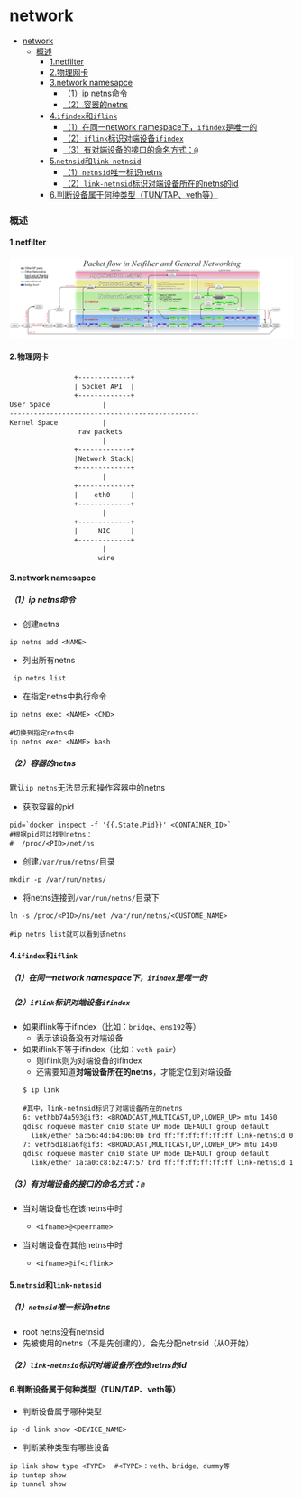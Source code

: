 # network

<!-- @import "[TOC]" {cmd="toc" depthFrom=1 depthTo=6 orderedList=false} -->
<!-- code_chunk_output -->

- [network](#network)
    - [概述](#概述)
      - [1.netfilter](#1netfilter)
      - [2.物理网卡](#2物理网卡)
      - [3.network namesapce](#3network-namesapce)
        - [（1）ip netns命令](#1ip-netns命令)
        - [（2）容器的netns](#2容器的netns)
      - [4.`ifindex`和`iflink`](#4ifindex和iflink)
        - [（1）在同一network namespace下，`ifindex`是唯一的](#1在同一network-namespace下ifindex是唯一的)
        - [（2）`iflink`标识对端设备`ifindex`](#2iflink标识对端设备ifindex)
        - [（3）有对端设备的接口的命名方式：`@`](#3有对端设备的接口的命名方式)
      - [5.`netnsid`和`link-netnsid`](#5netnsid和link-netnsid)
        - [（1）`netnsid`唯一标识netns](#1netnsid唯一标识netns)
        - [（2）`link-netnsid`标识对端设备所在的netns的id](#2link-netnsid标识对端设备所在的netns的id)
      - [6.判断设备属于何种类型（TUN/TAP、veth等）](#6判断设备属于何种类型tuntap-veth等)

<!-- /code_chunk_output -->

### 概述

#### 1.netfilter
![](./imgs/netfilter_01.png)


#### 2.物理网卡
```            
                +-------------+   
                | Socket API  |   
                +-------------+              
User Space             |
-----------------------------------------------
Kernel Space           |
                 raw packets
                       |              
                +-------------+  
                |Network Stack|   
                +-------------+  
                       |                  
                +-------------+   
                |    eth0     |  
                +-------------+  
                       |                  
                +-------------+   
                |     NIC     |  
                +-------------+      
                       |   
                      wire
```


#### 3.network namesapce

##### （1）ip netns命令

* 创建netns
```shell
ip netns add <NAME>
```

* 列出所有netns
```shell
 ip netns list
```

* 在指定netns中执行命令
```shell
ip netns exec <NAME> <CMD>

#切换到指定netns中
ip netns exec <NAME> bash
```

##### （2）容器的netns
默认`ip netns`无法显示和操作容器中的netns
* 获取容器的pid
```shell
pid=`docker inspect -f '{{.State.Pid}}' <CONTAINER_ID>`
#根据pid可以找到netns：
#  /proc/<PID>/net/ns
```

* 创建`/var/run/netns/`目录
```shell
mkdir -p /var/run/netns/
```

* 将netns连接到`/var/run/netns/`目录下
```shell
ln -s /proc/<PID>/ns/net /var/run/netns/<CUSTOME_NAME>

#ip netns list就可以看到该netns
```

#### 4.`ifindex`和`iflink`

##### （1）在同一network namespace下，`ifindex`是唯一的

##### （2）`iflink`标识对端设备`ifindex`
* 如果iflink等于ifindex（比如：`bridge`、`ens192`等）
  * 表示该设备没有对端设备
* 如果iflink不等于ifindex（比如：`veth pair`）
  * 则iflink则为对端设备的ifindex
  * 还需要知道**对端设备所在的netns**，才能定位到对端设备
  ```shell
  $ ip link

  #其中，link-netnsid标识了对端设备所在的netns
  6: vethbb74a593@if3: <BROADCAST,MULTICAST,UP,LOWER_UP> mtu 1450 qdisc noqueue master cni0 state UP mode DEFAULT group default
    link/ether 5a:56:4d:b4:06:0b brd ff:ff:ff:ff:ff:ff link-netnsid 0
  7: veth5d181a6f@if3: <BROADCAST,MULTICAST,UP,LOWER_UP> mtu 1450 qdisc noqueue master cni0 state UP mode DEFAULT group default
    link/ether 1a:a0:c8:b2:47:57 brd ff:ff:ff:ff:ff:ff link-netnsid 1
  ```

##### （3）有对端设备的接口的命名方式：`@`
* 当对端设备也在该netns中时
  * `<ifname>@<peername>`

* 当对端设备在其他netns中时
  * `<ifname>@if<iflink>`

#### 5.`netnsid`和`link-netnsid`

##### （1）`netnsid`唯一标识netns
* root netns没有netnsid
* 先被使用的netns（不是先创建的），会先分配netnsid（从0开始）

##### （2）`link-netnsid`标识对端设备所在的netns的id

#### 6.判断设备属于何种类型（TUN/TAP、veth等）

* 判断设备属于哪种类型
```shell
ip -d link show <DEVICE_NAME>
```

* 判断某种类型有哪些设备
```shell
ip link show type <TYPE>  #<TYPE>：veth、bridge、dummy等
ip tuntap show
ip tunnel show
```
